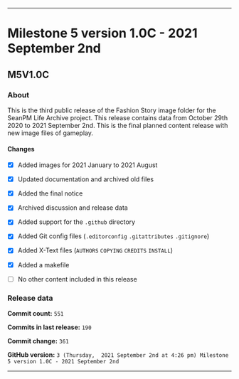 ***

# Milestone 5 version 1.0C - 2021 September 2nd

## M5V1.0C

### About

This is the third public release of the Fashion Story image folder for the SeanPM Life Archive project. This release contains data from October 29th 2020 to 2021 September 2nd. This is the final planned content release with new image files of gameplay.

#### Changes
 
- [x]  Added images for 2021 January to 2021 August

- [x] Updated documentation and archived old files

- [x] Added the final notice

- [x] Archived discussion and release data

- [x] Added support for the `.github` directory

- [x] Added Git config files (`.editorconfig` `.gitattributes` `.gitignore`)

- [x] Added X-Text files (`AUTHORS` `COPYING` `CREDITS` `INSTALL`)

- [x] Added a makefile

- [ ] No other content included in this release

<!-- 
Changes in this release:

> * Deleted 22 `IGNORE.md` files

> * Documentation updates, adding release notes for v1

> * No other changes in this release
!-->

### Release data

**Commit count:** `551`

**Commits in last release:** `190`

**Commit change:** `361`

**GitHub version:** `3 (Thursday,  2021 September 2nd at 4:26 pm) Milestone 5 version 1.0C - 2021 September 2nd`

***
